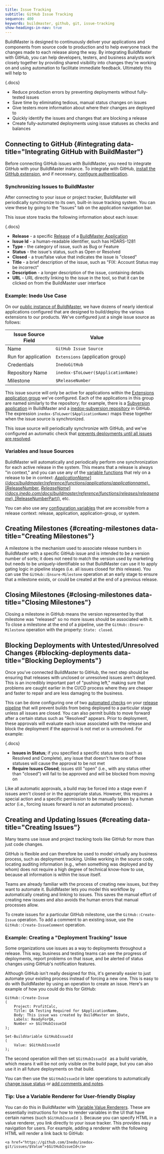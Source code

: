 ```yaml
---
title: Issue Tracking
subtitle: GitHub Issue Tracking
sequence: 400
keywords: buildmaster, github, git, issue-tracking
show-headings-in-nav: true
---
```


BuildMaster is designed to continuously deliver your applications and components from source code to production and to help everyone track the changes made to each release along the way. By integrating BuildMaster with GitHub, you can help developers, testers, and business analysts work closely together by providing shared visibility into changes they're working on and using automation to facilitate immediate feedback. Ultimately this will help to

{.docs}
- Reduce production errors by preventing deployments without fully-tested issues
- Save time by eliminating tedious, manual status changes on issues
- Give testers more information about where their changes are deployed to
- Quickly identify the issues and changes that are blocking a release
- Create fully-automated deployments using issue statuses as checks and balances

## Connecting to GitHub {#integrating data-title="Integrating GitHub with BuildMaster"}

Before connecting GitHub issues with BuildMaster, you need to integrate GitHub with your BuildMaster instance. To integrate with GitHub, [install the GitHub extension](/docs/buildmaster/integrations/github#extension), and if necessary, [configure authentication](/docs/buildmaster/integrations/github#authentication).

### Synchronizing Issues to BuildMaster

After connecting to your issue or project tracker, BuildMaster will periodically synchronize to its own, built-in issue tracking system. You can view these by going to the "Issues" tab on the application navigation bar.

This issue store tracks the following information about each issue:

{.docs}
- **Release** - a specific [Release](/docs/buildmaster/releases/overview) of a [BuildMaster Application](/docs/buildmaster/administration/applications)
- **Issue Id** - a human-readable identifier, such has HDARS-1281
- **Type** - the category of issue, such as Bug or Feature
- **Status** - the issue's status, such as Open or Resolved
- **Closed** - a true/false value that indicates the issue is "closed"
- **Title** - a brief description of the issue, such as "FIX: Account Status may be incorrect"
- **Description** - a longer description of the issue, containing details
- **URL** - URL directly linking to the issue in the tool, so that it can be clicked on from the BuildMaster user interface

### Example: Inedo Use Case

On our [public instance of BuildMaster](https://buildmaster.inedo.com/), we have dozens of nearly identical applications configured that are designed to build/deploy the various extensions to our products. We've configured just a single issue source as follows:

|Issue Source<br/>Field|Value|
|-|-|
|Name|`GitHub Issue Source`|
|Run for application|`Extensions` (application group)|
|Credentials|`InedoGitHub`|
|Repository Name|`inedox-$ToLower($ApplicationName)`|
|Milestone|`$ReleaseNumber`|

This issue source will only be active for applications within the [Extensions application group](https://buildmaster.inedo.com/all-applications?applicationGroupId=1) we've configured. Each of the applications in this group are named similarly to the repository; for example, there is a [Subversion application](https://buildmaster.inedo.com/applications/23/) in BuildMaster and a [inedox-subversion repository](https://github.com/inedo/inedox-subversion) in GitHub. The expression `inedox-$ToLower($ApplicationName)` maps these together when the issue source is synchronized.

This issue source will periodically synchronize with GitHub, and we've configured an automatic check that [prevents deployments until all issues are resolved](/docs/buildmaster/builds/tests/unit-tests).

### Variables and Issue Sources

BuildMaster will automatically and periodically perform one synchronization for each active release in the system. This means that a release is always "in context," and you can use any of the [variable functions](/docs/buildmaster/reference/functions) that rely on a release to be in context: [$ApplicationName](/docs/buildmaster/reference/functions/applications/applicationname), [$ReleaseNumber](/docs/buildmaster/reference/functions/releases/releasenumber), [$ReleaseName](/docs.inedo.com/docs/buildmaster/reference/functions/releases/releasename), [$ReleaseNumberPart()](/docs/buildmaster/reference/functions/releases/releasenumberpart), etc.

You can also use any [configuration variables](/docs/buildmaster/administration/configuration-variables) that are accessible from a release context: release, application, application-group, or system.

## Creating Milestones {#creating-milestones data-title="Creating Milestones"}

A milestone is the mechanism used to associate release numbers in BuildMaster with a specific GitHub issue and is intended to be a version number of sorts; it does not need to match the version used by marketing but needs to be uniquely-identifiable so that BuildMaster can use it to apply gating logic in pipeline stages (i.e. all issues closed for *this* release). You can use the `GitHub::Ensure-Milestone` operation at an early stage to ensure that a milestone exists, or could be created at the end of a previous release.

## Closing Milestones {#closing-milestones data-title="Closing Milestones"}

Closing a milestone in GitHub means the version represented by that milestone was "released" so no more issues should be associated with it. To close a milestone at the end of a pipeline, use the `GitHub::Ensure-Milestone` operation with the property: `State: closed`.

## Blocking Deployments with Untested/Unresolved Changes {#blocking-deployments data-title="Blocking Deployments"}

Once you've connected BuildMaster to GitHub, the next step should be ensuring that releases with unclosed or unresolved issues aren't deployed. This is an incredibly important part of "pushing left," making sure that problems are caught earlier in the CI/CD process where they are cheaper and faster to repair and are less damaging to the business.

This can be done configuring one of two [automated checks](/docs/buildmaster/verification/pipelines/approvals-and-gates/automated-checks) on your [release pipeline](/docs/buildmaster/verification/pipelines) that will prevent builds from being deployed to a particular stage unless all issues are closed. You can also permit builds to move forward after a certain status such as "Resolved" appears. Prior to deployment, these approvals will evaluate each issue associated with the release and block the deployment if the approval is not met or is unresolved. For example:

{.docs}
- **Issues in Status**; if you specified a specific status texts (such as Resolved and Complete), any issue that doesn't have one of those statuses will cause the approval to be not met
- **Require Issues Closed**; issues still "open" (i.e., with any status other than "closed") will fail to be approved and will be blocked from moving on

Like all automatic approvals, a build may be forced into a stage even if issues aren't closed or in the appropriate status. However, this requires a special action and a specific permission to be manually taken by a human actor (i.e., forcing issues forward is *not* an automated process).

## Creating and Updating Issues {#creating data-title="Creating Issues"}

Many teams use issue and project tracking tools like GitHub for more than just code changes.

GitHub is flexible and can therefore be used to model virtually any business process, such as deployment tracking. Unlike working in the source code, locating auditing information (e.g., when something was deployed and by whom) does not require a high degree of technical know-how to use, because all information is within the issue itself.

Teams are already familiar with the process of creating new issues, but they want to automate it. BuildMaster lets you model this workflow by automatically creating and linking to issues. This saves the manual effort of creating new issues and also avoids the human errors that manual processes allow.

To create issues for a particular GitHub milestone, use the `GitHub::Create-Issue` operation. To add a comment to an existing issue, use the `GitHub::Create-IssueComment` operation.

### Example: Creating a "Deployment Tracking" Issue  

Some organizations use issues as a way to deployments throughout a release. This way, business and testing teams can see the progress of deployments, report problems on that issue, and be alerted of status changes using GitHub's notification features.

Although GitHub isn't really designed for this, it's generally easier to just automate your existing process instead of forcing a new one. This is easy to do with BuildMaster by using an operation to create an issue. Here's an example of how you could do this for GitHub:

````
GitHub::Create-Issue
(
	Project: ProfitCalc,
	Title: QA Testing Required for $ApplicationName,
	Body: This issue was created by BuildMaster on $Date,
	Labels: ReadyForQA,
	Number => $GitHubIssueId
);

Set-BuildVariable GitHubIssueId
(
	Value: $GitHubIssueId
);
````

The second operation will then set `$GitHubIssueId ` as a build variable, which means it will be not only visible on the build page, but you can also use it in all future deployments on that build.

You can then use the `$GitHubIssueId` in later operations to automatically [change issue status](/docs/buildmaster/verification/issue-tracking) or [add comments and notes](/docs/buildmaster/reference/operations/issue-tracking/add-comment-to-issues).


### Tip: Use a Variable Renderer for User-friendly Display

You can do this in BuildMaster with [Variable Value Renderers](/docs/buildmaster/administration/value-renderers). These are essentially instructions for how to render variables in the UI that have certain names (such `$GitHubIssueId `). Because you can specify HTML in a value renderer, you link directly to your issue tracker. This provides easy navigation for users. For example, adding a renderer with the following HTML will render a link back to GitHub:

```
<a href="https://github.com/Inedo/inedox-git/issues/$Value">$GitHubIssueId</a>
```
